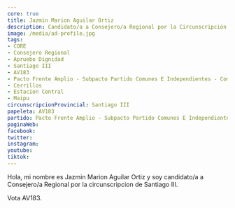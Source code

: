 ```yaml
---
core: true
title: Jazmin Marion Aguilar Ortiz
description: Candidato/a a Consejero/a Regional por la Circunscripción de Santiago III
image: /media/ad-profile.jpg
tags:
- CORE
- Consejero Regional
- Apruebo Dignidad
- Santiago III
- AV183
- Pacto Frente Amplio - Subpacto Partido Comunes E Independientes - Comunes
- Cerrillos
- Estacion Central
- Maipu
circunscripcionProvincial: Santiago III
papeleta: AV183
partido: Pacto Frente Amplio - Subpacto Partido Comunes E Independientes - Comunes
paginaWeb:
facebook:
twitter:
instagram:
youtube:
tiktok:
---
```

Hola, mi nombre es Jazmin Marion Aguilar Ortiz y soy candidato/a a Consejero/a Regional por la circunscripcion de Santiago III.

Vota AV183.